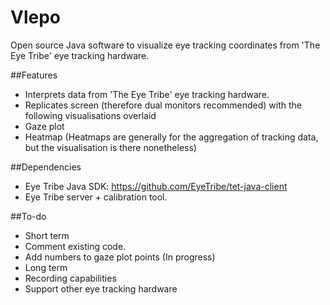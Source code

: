 # Vlepo
Open source Java software to visualize eye tracking coordinates from 'The Eye Tribe' eye tracking hardware.

##Features
* Interprets data from 'The Eye Tribe' eye tracking hardware.
* Replicates screen (therefore dual monitors recommended) with the following visualisations overlaid
 * Gaze plot
 * Heatmap (Heatmaps are generally for the aggregation of tracking data, but the visualisation is there nonetheless)

##Dependencies
* Eye Tribe Java SDK: https://github.com/EyeTribe/tet-java-client
* Eye Tribe server + calibration tool. 

##To-do
* Short term
 * Comment existing code.
 * Add numbers to gaze plot points (In progress)
* Long term
 * Recording capabilities
 * Support other eye tracking hardware 
 

